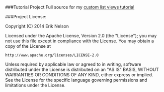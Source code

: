 ###Tutorial Project
Full source for my [custom list views tutorial](http://eriknelson.me/android-tutorial-non-uniform-listview-items-and-the-viewholder-pattern/)

###Project License:

Copyright (C) 2014 Erik Nelson

Licensed under the Apache License, Version 2.0 (the "License");
you may not use this file except in compliance with the License.
You may obtain a copy of the License at

    http://www.apache.org/licenses/LICENSE-2.0

Unless required by applicable law or agreed to in writing, software
distributed under the License is distributed on an "AS IS" BASIS,
WITHOUT WARRANTIES OR CONDITIONS OF ANY KIND, either express or implied.
See the License for the specific language governing permissions and
limitations under the License.
